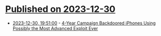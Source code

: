 # [Published on 2023-12-30](index.md)

* [2023-12-30, 19:51:00](https://soylentnews.org/article.pl?sid=23/12/29/2153255&from=rss) - [4-Year Campaign Backdoored iPhones Using Possibly the Most Advanced Exploit Ever](https://soylentnews.org/article.pl?sid=23/12/29/2153255&from=rss)
